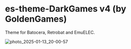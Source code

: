 # es-theme-DarkGames v4 (by GoldenGames)
Theme for Batocera, Retrobat and EmuELEC.

![photo_2025-01-13_20-00-57](https://github.com/user-attachments/assets/45337151-e72d-4186-b8c6-ba2487daab67)

